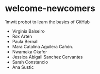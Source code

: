 # welcome-newcomers
1mwtt probot to learn the basics of GitHub

- Virginia Balseiro
- Rox Arten
- Paula Bernal
- Mara Catalina Aguilera Cañón.
- Nwamaka Okafor
- Jessica Abigail Sanchez Cervantes
- Sarah Constancio
- Ana Sustic
